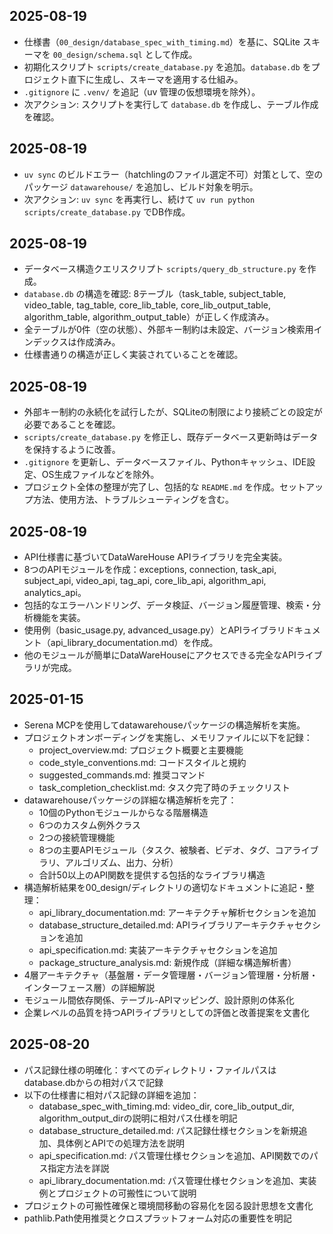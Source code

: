 ## 2025-08-19
- 仕様書（`00_design/database_spec_with_timing.md`）を基に、SQLite スキーマを `00_design/schema.sql` として作成。
- 初期化スクリプト `scripts/create_database.py` を追加。`database.db` をプロジェクト直下に生成し、スキーマを適用する仕組み。
- `.gitignore` に `.venv/` を追記（uv 管理の仮想環境を除外）。
- 次アクション: スクリプトを実行して `database.db` を作成し、テーブル作成を確認。

## 2025-08-19
- `uv sync` のビルドエラー（hatchlingのファイル選定不可）対策として、空のパッケージ `datawarehouse/` を追加し、ビルド対象を明示。
- 次アクション: `uv sync` を再実行し、続けて `uv run python scripts/create_database.py` でDB作成。

## 2025-08-19
- データベース構造クエリスクリプト `scripts/query_db_structure.py` を作成。
- `database.db` の構造を確認: 8テーブル（task_table, subject_table, video_table, tag_table, core_lib_table, core_lib_output_table, algorithm_table, algorithm_output_table）が正しく作成済み。
- 全テーブルが0件（空の状態）、外部キー制約は未設定、バージョン検索用インデックスは作成済み。
- 仕様書通りの構造が正しく実装されていることを確認。

## 2025-08-19
- 外部キー制約の永続化を試行したが、SQLiteの制限により接続ごとの設定が必要であることを確認。
- `scripts/create_database.py` を修正し、既存データベース更新時はデータを保持するように改善。
- `.gitignore` を更新し、データベースファイル、Pythonキャッシュ、IDE設定、OS生成ファイルなどを除外。
- プロジェクト全体の整理が完了し、包括的な `README.md` を作成。セットアップ方法、使用方法、トラブルシューティングを含む。

## 2025-08-19
- API仕様書に基づいてDataWareHouse APIライブラリを完全実装。
- 8つのAPIモジュールを作成：exceptions, connection, task_api, subject_api, video_api, tag_api, core_lib_api, algorithm_api, analytics_api。
- 包括的なエラーハンドリング、データ検証、バージョン履歴管理、検索・分析機能を実装。
- 使用例（basic_usage.py, advanced_usage.py）とAPIライブラリドキュメント（api_library_documentation.md）を作成。
- 他のモジュールが簡単にDataWareHouseにアクセスできる完全なAPIライブラリが完成。

## 2025-01-15
- Serena MCPを使用してdatawarehouseパッケージの構造解析を実施。
- プロジェクトオンボーディングを実施し、メモリファイルに以下を記録：
  - project_overview.md: プロジェクト概要と主要機能
  - code_style_conventions.md: コードスタイルと規約
  - suggested_commands.md: 推奨コマンド
  - task_completion_checklist.md: タスク完了時のチェックリスト
- datawarehouseパッケージの詳細な構造解析を完了：
  - 10個のPythonモジュールからなる階層構造
  - 6つのカスタム例外クラス
  - 2つの接続管理機能
  - 8つの主要APIモジュール（タスク、被験者、ビデオ、タグ、コアライブラリ、アルゴリズム、出力、分析）
  - 合計50以上のAPI関数を提供する包括的なライブラリ構造
- 構造解析結果を00_design/ディレクトリの適切なドキュメントに追記・整理：
  - api_library_documentation.md: アーキテクチャ解析セクションを追加
  - database_structure_detailed.md: APIライブラリアーキテクチャセクションを追加
  - api_specification.md: 実装アーキテクチャセクションを追加
  - package_structure_analysis.md: 新規作成（詳細な構造解析書）
- 4層アーキテクチャ（基盤層・データ管理層・バージョン管理層・分析層・インターフェース層）の詳細解説
- モジュール間依存関係、テーブル-APIマッピング、設計原則の体系化
- 企業レベルの品質を持つAPIライブラリとしての評価と改善提案を文書化

## 2025-08-20
- パス記録仕様の明確化：すべてのディレクトリ・ファイルパスはdatabase.dbからの相対パスで記録
- 以下の仕様書に相対パス記録の詳細を追加：
  - database_spec_with_timing.md: video_dir, core_lib_output_dir, algorithm_output_dirの説明に相対パス仕様を明記
  - database_structure_detailed.md: パス記録仕様セクションを新規追加、具体例とAPIでの処理方法を説明
  - api_specification.md: パス管理仕様セクションを追加、API関数でのパス指定方法を詳説
  - api_library_documentation.md: パス管理仕様セクションを追加、実装例とプロジェクトの可搬性について説明
- プロジェクトの可搬性確保と環境間移動の容易化を図る設計思想を文書化
- pathlib.Path使用推奨とクロスプラットフォーム対応の重要性を明記
